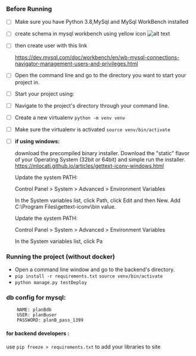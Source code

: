 ### Before Running 

- [ ] Make sure you have Python 3.8,MySql and MySql WorkBench installed
- [ ] create schema in mysql workbench using yellow icon 
![alt text](https://i.stack.imgur.com/fddKr.jpg)
- [ ] then create user with this link 

    https://dev.mysql.com/doc/workbench/en/wb-mysql-connections-navigator-management-users-and-privileges.html
- [ ] Open the command line and go to the directory you want to start your project in.
- [ ] Start your project using:

- [ ] Navigate to the project's directory through your command line.
- [ ] Create a new virtualenv `python -m venv venv`
- [ ] Make sure the virtualenv is activated  `source venv/bin/activate`


- [ ] **if using windows:**

    download the precompiled binary installer. Download the "static" flavor of your Operating System (32bit or 64bit) and simple run the installer.
    https://mlocati.github.io/articles/gettext-iconv-windows.html

    Update the system PATH:

    Control Panel > System > Advanced > Environment Variables

    In the System variables list, click Path, click Edit and then New. Add C:\Program Files\gettext-iconv\bin value.

    Update the system PATH:

    Control Panel > System > Advanced > Environment Variables

    In the System variables list, click Pa

### Running the project (without docker)
- Open a command line window and go to the backend's directory.
- `pip install -r requirements.txt`
`source venv/bin/activate` 
- `python manage.py testDeploy`

### db config for mysql:
        NAME: planBdb
        USER: planBuser
        PASSWORD: planB_pass_1399

#### for backend developers : 
use `pip freeze > requirements.txt` to add your libraries to site